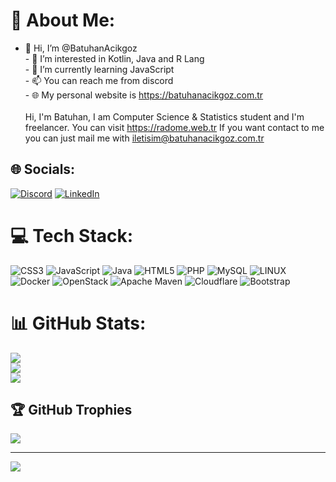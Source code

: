 # 💫 About Me:
- 👋 Hi, I’m @BatuhanAcikgoz<br>- 👀 I’m interested in Kotlin, Java and R Lang<br>- 🌱 I’m currently learning JavaScript<br>- 📫 You can reach me from discord<br>- 🌐 My personal website is https://batuhanacikgoz.com.tr<br><br>Hi, I'm Batuhan, I am Computer Science & Statistics student and I'm freelancer. You can visit https://radome.web.tr If you want contact to me you can just mail me with iletisim@batuhanacikgoz.com.tr

## 🌐 Socials:
[![Discord](https://img.shields.io/badge/Discord-%237289DA.svg?logo=discord&logoColor=white)](https://discord.gg/https://discord.gg/3EuZvjrxgN) [![LinkedIn](https://img.shields.io/badge/LinkedIn-%230077B5.svg?logo=linkedin&logoColor=white)](https://linkedin.com/in/batuhan-acikgoz) 

# 💻 Tech Stack:
![CSS3](https://img.shields.io/badge/css3-%231572B6.svg?style=for-the-badge&logo=css3&logoColor=white) ![JavaScript](https://img.shields.io/badge/javascript-%23323330.svg?style=for-the-badge&logo=javascript&logoColor=%23F7DF1E) ![Java](https://img.shields.io/badge/java-%23ED8B00.svg?style=for-the-badge&logo=java&logoColor=white) ![HTML5](https://img.shields.io/badge/html5-%23E34F26.svg?style=for-the-badge&logo=html5&logoColor=white) ![PHP](https://img.shields.io/badge/php-%23777BB4.svg?style=for-the-badge&logo=php&logoColor=white) ![MySQL](https://img.shields.io/badge/mysql-%2300f.svg?style=for-the-badge&logo=mysql&logoColor=white) ![LINUX](https://img.shields.io/badge/Linux-FCC624?style=for-the-badge&logo=linux&logoColor=black) ![Docker](https://img.shields.io/badge/docker-%230db7ed.svg?style=for-the-badge&logo=docker&logoColor=white) ![OpenStack](https://img.shields.io/badge/Openstack-%23f01742.svg?style=for-the-badge&logo=openstack&logoColor=white) ![Apache Maven](https://img.shields.io/badge/Apache%20Maven-C71A36?style=for-the-badge&logo=Apache%20Maven&logoColor=white) ![Cloudflare](https://img.shields.io/badge/Cloudflare-F38020?style=for-the-badge&logo=Cloudflare&logoColor=white) ![Bootstrap](https://img.shields.io/badge/bootstrap-%23563D7C.svg?style=for-the-badge&logo=bootstrap&logoColor=white)
# 📊 GitHub Stats:
![](https://github-readme-stats.vercel.app/api?username=BatuhanAcikgoz&theme=dark&hide_border=false&include_all_commits=true&count_private=true)<br/>
![](https://github-readme-streak-stats.herokuapp.com/?user=BatuhanAcikgoz&theme=dark&hide_border=false)<br/>
![](https://github-readme-stats.vercel.app/api/top-langs/?username=BatuhanAcikgoz&theme=dark&hide_border=false&include_all_commits=true&count_private=true&layout=compact)

## 🏆 GitHub Trophies
![](https://github-profile-trophy.vercel.app/?username=BatuhanAcikgoz&theme=darkhub&no-frame=false&no-bg=false&margin-w=4)

---
[![](https://visitcount.itsvg.in/api?id=BatuhanAcikgoz&icon=0&color=1)](https://visitcount.itsvg.in)

<!-- Proudly created with GPRM ( https://gprm.itsvg.in ) -->
